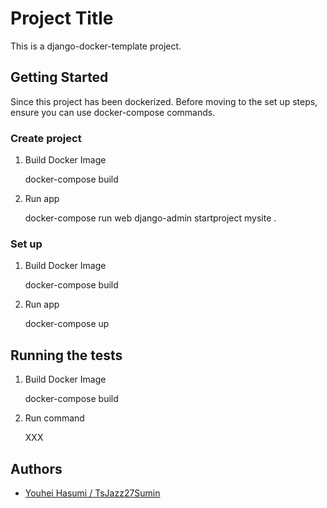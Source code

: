 # Project Title

This is a django-docker-template project.

## Getting Started

Since this project has been dockerized.
Before moving to the set up steps, ensure you can use docker-compose commands.


### Create project

1. Build Docker Image

   docker-compose build

2. Run app

   docker-compose run web django-admin startproject mysite .

### Set up

1. Build Docker Image

   docker-compose build

2. Run app

   docker-compose up

## Running the tests

1. Build Docker Image

   docker-compose build

2. Run command

   XXX

## Authors

- [Youhei Hasumi / TsJazz27Sumin](https://github.com/TsJazz27Sumin)
